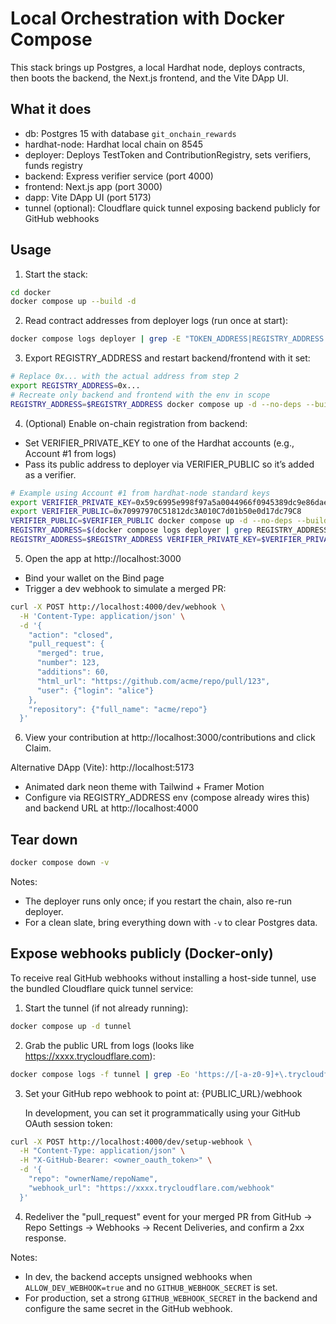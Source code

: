 # Local Orchestration with Docker Compose

This stack brings up Postgres, a local Hardhat node, deploys contracts, then boots the backend, the Next.js frontend, and the Vite DApp UI.

## What it does
- db: Postgres 15 with database `git_onchain_rewards`
- hardhat-node: Hardhat local chain on 8545
- deployer: Deploys TestToken and ContributionRegistry, sets verifiers, funds registry
- backend: Express verifier service (port 4000)
- frontend: Next.js app (port 3000)
- dapp: Vite DApp UI (port 5173)
- tunnel (optional): Cloudflare quick tunnel exposing backend publicly for GitHub webhooks

## Usage

1) Start the stack:

```sh
cd docker
docker compose up --build -d
```

2) Read contract addresses from deployer logs (run once at start):

```sh
docker compose logs deployer | grep -E "TOKEN_ADDRESS|REGISTRY_ADDRESS|Verifier configured"
```

3) Export REGISTRY_ADDRESS and restart backend/frontend with it set:

```sh
# Replace 0x... with the actual address from step 2
export REGISTRY_ADDRESS=0x...
# Recreate only backend and frontend with the env in scope
REGISTRY_ADDRESS=$REGISTRY_ADDRESS docker compose up -d --no-deps --build backend frontend
```

4) (Optional) Enable on-chain registration from backend:
- Set VERIFIER_PRIVATE_KEY to one of the Hardhat accounts (e.g., Account #1 from logs)
- Pass its public address to deployer via VERIFIER_PUBLIC so it’s added as a verifier.

```sh
# Example using Account #1 from hardhat-node standard keys
export VERIFIER_PRIVATE_KEY=0x59c6995e998f97a5a0044966f0945389dc9e86dae88c7a8412f4603b6b78690d
export VERIFIER_PUBLIC=0x70997970C51812dc3A010C7d01b50e0d17dc79C8
VERIFIER_PUBLIC=$VERIFIER_PUBLIC docker compose up -d --no-deps --build deployer
REGISTRY_ADDRESS=$(docker compose logs deployer | grep REGISTRY_ADDRESS | tail -n1 | awk -F= '{print $2}')
REGISTRY_ADDRESS=$REGISTRY_ADDRESS VERIFIER_PRIVATE_KEY=$VERIFIER_PRIVATE_KEY docker compose up -d --no-deps --build backend frontend
```

5) Open the app at http://localhost:3000
- Bind your wallet on the Bind page
- Trigger a dev webhook to simulate a merged PR:

```sh
curl -X POST http://localhost:4000/dev/webhook \
  -H 'Content-Type: application/json' \
  -d '{
    "action": "closed",
    "pull_request": {
      "merged": true,
      "number": 123,
      "additions": 60,
      "html_url": "https://github.com/acme/repo/pull/123",
      "user": {"login": "alice"}
    },
    "repository": {"full_name": "acme/repo"}
  }'
```

6) View your contribution at http://localhost:3000/contributions and click Claim.

Alternative DApp (Vite): http://localhost:5173
- Animated dark neon theme with Tailwind + Framer Motion
- Configure via REGISTRY_ADDRESS env (compose already wires this) and backend URL at http://localhost:4000

## Tear down

```sh
docker compose down -v
```

Notes:
- The deployer runs only once; if you restart the chain, also re-run deployer.
- For a clean slate, bring everything down with `-v` to clear Postgres data.

## Expose webhooks publicly (Docker-only)

To receive real GitHub webhooks without installing a host-side tunnel, use the bundled Cloudflare quick tunnel service:

1) Start the tunnel (if not already running):

```sh
docker compose up -d tunnel
```

2) Grab the public URL from logs (looks like https://xxxx.trycloudflare.com):

```sh
docker compose logs -f tunnel | grep -Eo 'https://[-a-z0-9]+\.trycloudflare\.com' | head -n1
```

3) Set your GitHub repo webhook to point at: {PUBLIC_URL}/webhook

   In development, you can set it programmatically using your GitHub OAuth session token:

```sh
curl -X POST http://localhost:4000/dev/setup-webhook \
  -H "Content-Type: application/json" \
  -H "X-GitHub-Bearer: <owner_oauth_token>" \
  -d '{
    "repo": "ownerName/repoName",
    "webhook_url": "https://xxxx.trycloudflare.com/webhook"
  }'
```

4) Redeliver the "pull_request" event for your merged PR from GitHub → Repo Settings → Webhooks → Recent Deliveries, and confirm a 2xx response.

Notes:
- In dev, the backend accepts unsigned webhooks when `ALLOW_DEV_WEBHOOK=true` and no `GITHUB_WEBHOOK_SECRET` is set.
- For production, set a strong `GITHUB_WEBHOOK_SECRET` in the backend and configure the same secret in the GitHub webhook.

